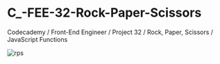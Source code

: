 # C_-FEE-32-Rock-Paper-Scissors
Codecademy / Front-End Engineer / Project 32 / Rock, Paper, Scissors / JavaScript Functions

![rps](https://user-images.githubusercontent.com/104124293/197112260-d07d6c3f-afd6-464c-b6c0-a659a3ce7aa1.gif)

